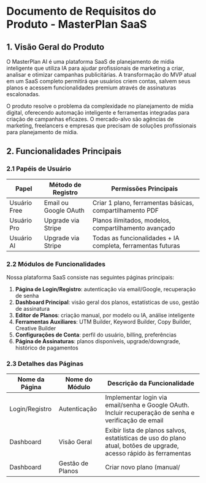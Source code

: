 # Documento de Requisitos do Produto - MasterPlan SaaS

## 1. Visão Geral do Produto

O MasterPlan AI é uma plataforma SaaS de planejamento de mídia inteligente que utiliza IA para ajudar profissionais de marketing a criar, analisar e otimizar campanhas publicitárias. A transformação do MVP atual em um SaaS completo permitirá que usuários criem contas, salvem seus planos e acessem funcionalidades premium através de assinaturas escalonadas.

O produto resolve o problema da complexidade no planejamento de mídia digital, oferecendo automação inteligente e ferramentas integradas para criação de campanhas eficazes. O mercado-alvo são agências de marketing, freelancers e empresas que precisam de soluções profissionais para planejamento de mídia.

## 2. Funcionalidades Principais

### 2.1 Papéis de Usuário

| Papel        | Método de Registro    | Permissões Principais                                       |
| ------------ | --------------------- | ----------------------------------------------------------- |
| Usuário Free | Email ou Google OAuth | Criar 1 plano, ferramentas básicas, compartilhamento PDF    |
| Usuário Pro  | Upgrade via Stripe    | Planos ilimitados, modelos, compartilhamento avançado       |
| Usuário AI   | Upgrade via Stripe    | Todas as funcionalidades + IA completa, ferramentas futuras |

### 2.2 Módulos de Funcionalidades

Nossa plataforma SaaS consiste nas seguintes páginas principais:

1. **Página de Login/Registro**: autenticação via email/Google, recuperação de senha
2. **Dashboard Principal**: visão geral dos planos, estatísticas de uso, gestão de assinatura
3. **Editor de Planos**: criação manual, por modelo ou IA, análise inteligente
4. **Ferramentas Auxiliares**: UTM Builder, Keyword Builder, Copy Builder, Creative Builder
5. **Configurações de Conta**: perfil do usuário, billing, preferências
6. **Página de Assinaturas**: planos disponíveis, upgrade/downgrade, histórico de pagamentos

### 2.3 Detalhes das Páginas

| Nome da Página | Nome do Módulo   | Descrição da Funcionalidade                                                                                        |
| -------------- | ---------------- | ------------------------------------------------------------------------------------------------------------------ |
| Login/Registro | Autenticação     | Implementar login via email/senha e Google OAuth. Incluir recuperação de senha e verificação de email              |
| Dashboard      | Visão Geral      | Exibir lista de planos salvos, estatísticas de uso do plano atual, botões de upgrade, acesso rápido às ferramentas |
| Dashboard      | Gestão de Planos | Criar novo plano (manual/                                                                                          |

